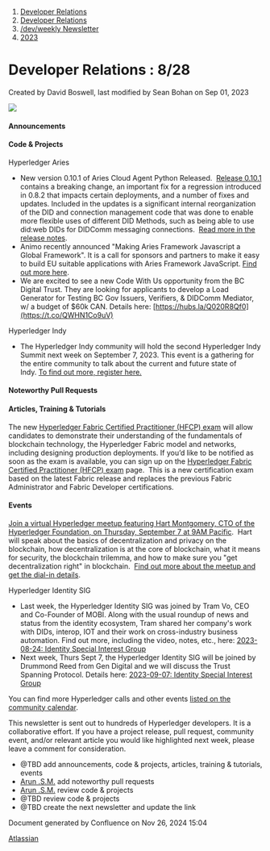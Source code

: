 1. [Developer Relations](index.html)
2. [Developer Relations](Developer-Relations_17170434.html)
3. [/dev/weekly Newsletter](17170445.html)
4. [2023](2023_17171809.html)

# Developer Relations : 8/28

Created by David Boswell, last modified by Sean Bohan on Sep 01, 2023

![](attachments/17170434/17171308.png?height=169)

#### Announcements

#### Code &amp; Projects

Hyperledger Aries

- New version 0.10.1 of Aries Cloud Agent Python Released.  [Release 0.10.1](https://github.com/hyperledger/aries-cloudagent-python/releases/tag/0.10.1) contains a breaking change, an important fix for a regression introduced in 0.8.2 that impacts certain deployments, and a number of fixes and updates. Included in the updates is a significant internal reorganization of the DID and connection management code that was done to enable more flexible uses of different DID Methods, such as being able to use did:web DIDs for DIDComm messaging connections.  [Read more in the release notes](https://lists.hyperledger.org/g/aries/topic/new_version_0_10_1_of_aries/101072760?p=%2C%2C%2C20%2C0%2C0%2C0%3A%3Arecentpostdate%2Fsticky%2C%2C%2C20%2C2%2C0%2C101072760%2Cprevid%3D1693486803114115786%2Cnextid%3D1691067603651379720&previd=1693486803114115786&nextid=1691067603651379720).
- Animo recently announced "Making Aries Framework Javascript a Global Framework". It is a call for sponsors and partners to make it easy to build EU suitable applications with Aries Framework JavaScript. [Find out more here](https://animo.id/project/making-aries-framework-javascript-a-global-framework).
- We are excited to see a new Code With Us opportunity from the BC Digital Trust. They are looking for applicants to develop a Load Generator for Testing BC Gov Issuers, Verifiers, &amp; DIDComm Mediator, w/ a budget of $60k CAN. Details here: [https://hubs.la/Q020R8Qf0](https://t.co/QWHN1Co9uV)

Hyperledger Indy

- The Hyperledger Indy community will hold the second Hyperledger Indy Summit next week on September 7, 2023. This event is a gathering for the entire community to talk about the current and future state of Indy. [To find out more, register here.](https://zoom.us/meeting/register/tJAscumprD8rEtBbf4Gyt7vnelTGhpZrcckJ#/registration)

#### Noteworthy Pull Requests

#### Articles, Training &amp; Tutorials

The new [Hyperledger Fabric Certified Practitioner (HFCP) exam](https://training.linuxfoundation.org/certification/hyperledger-fabric-certified-practitioner-hfcp/) will allow candidates to demonstrate their understanding of the fundamentals of blockchain technology, the Hyperledger Fabric model and networks, including designing production deployments. If you’d like to be notified as soon as the exam is available, you can sign up on the [Hyperledger Fabric Certified Practitioner (HFCP) exam](https://training.linuxfoundation.org/certification/hyperledger-fabric-certified-practitioner-hfcp/) page.  This is a new certification exam based on the latest Fabric release and replaces the previous Fabric Administrator and Fabric Developer certifications.

#### Events

[Join a virtual Hyperledger meetup featuring Hart Montgomery, CTO of the Hyperledger Foundation, on Thursday, September 7 at 9AM Pacific](https://www.meetup.com/hyperledger-maryland/events/295590148/).  Hart will speak about the basics of decentralization and privacy on the blockchain, how decentralization is at the core of blockchain, what it means for security, the blockchain trilemma, and how to make sure you "get decentralization right" in blockchain.  [Find out more about the meetup and get the dial-in details](https://www.meetup.com/hyperledger-maryland/events/295590148/).

Hyperledger Identity SIG

- Last week, the Hyperledger Identity SIG was joined by Tram Vo, CEO and Co-Founder of MOBI. Along with the usual roundup of news and status from the identity ecosystem, Tram shared her company's work with DIDs, interop, IOT and their work on cross-industry business automation. Find out more, including the video, notes, etc., here: [2023-08-24: Identity Special Interest Group](https://lf-hyperledger.atlassian.net/wiki/spaces/IWG/pages/18252174/2023-08-24+Identity+Special+Interest+Group)
- Next week, Thurs Sept 7, the Hyperledger Identity SIG will be joined by Drummond Reed from Gen Digital and we will discuss the Trust Spanning Protocol. Details here: [2023-09-07: Identity Special Interest Group](https://lf-hyperledger.atlassian.net/wiki/spaces/IWG/pages/18252176/2023-09-07+Identity+Special+Interest+Group)

You can find more Hyperledger calls and other events [listed on the community calendar](https://lf-hyperledger.atlassian.net/wiki/display/HYP/Calendar+of+Public+Meetings).

This newsletter is sent out to hundreds of Hyperledger developers. It is a collaborative effort. If you have a project release, pull request, community event, and/or relevant article you would like highlighted next week, please leave a comment for consideration.

- @TBD add announcements, code &amp; projects, articles, training &amp; tutorials, events
- [Arun .S.M.](https://lf-hyperledger.atlassian.net/wiki/people/621a0e5097d313006ba7386a?ref=confluence) add noteworthy pull requests
- [Arun .S.M.](https://lf-hyperledger.atlassian.net/wiki/people/621a0e5097d313006ba7386a?ref=confluence) review code &amp; projects
- @TBD review code &amp; projects
- @TBD create the next newsletter and update the link

Document generated by Confluence on Nov 26, 2024 15:04

[Atlassian](http://www.atlassian.com/)
